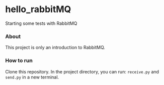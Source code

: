 # hello_rabbitMQ
Starting some tests with RabbitMQ

### About

This project is only an introduction to RabbitMQ.


### How to run

Clone this repository. In the project directory, you can run: `receive.py` and `send.py` in a new terminal. 

